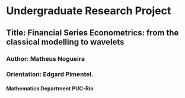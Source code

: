 # Undergraduate Research Project
## Title: Financial Series Econometrics: from the classical modelling to wavelets 
### Author: Matheus Nogueira
### Orientation: Edgard Pimentel. 
#### Mathematics Department PUC-Rio
